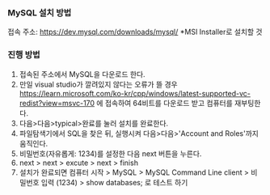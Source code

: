 ### MySQL 설치 방법
접속 주소: https://dev.mysql.com/downloads/mysql/ 
*MSI Installer로 설치할 것

### 진행 방법
1. 접속된 주소에서 MySQL을 다운로드 한다.
2. 만일 visual studio가 깔려있지 않다는 오류가 뜰 경우 
   https://learn.microsoft.com/ko-kr/cpp/windows/latest-supported-vc-redist?view=msvc-170
   에 접속하여 64비트를 다운로드 받고 컴퓨터를 재부팅한다.
4. 다음>다음>typical>완료를 눌러 설치를 완료한다.
5. 파일탐색기에서 SQL을 찾은 뒤, 실행시켜 다음>다음>'Account and Roles'까지 움직인다. 
6. 비밀번호(자유롭게: 1234)를 설정한 다음 next 버튼을 누른다.
7. next > next > excute > next > finish
8. 설치가 완료되면 컴퓨터 시작 > MySQL > MySQL Command Line client > 비밀번호 입력 (1234) > show databases; 로 테스트 하기
